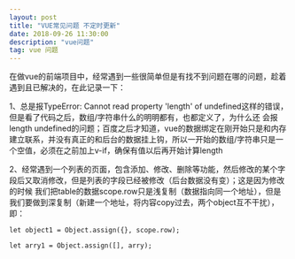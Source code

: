 ```yaml
---
layout: post
title: "VUE常见问题 不定时更新"
date: 2018-09-26 11:30:00
description: "vue问题"
tag: vue 问题
---
```


  在做vue的前端项目中，经常遇到一些很简单但是有找不到问题在哪的问题，趁着遇到且已解决的，在此记录一下：
  
  1、总是报TypeError: Cannot read property 'length' of undefined这样的错误，但是看了代码之后，数组/字符串什么的明明都有，也都定义了，为什么还
  会报length undefined的问题；百度之后才知道，vue的数据绑定在刚开始只是和内存建立联系，并没有真正的和后台的数据挂上钩，所以一开始的数组/字符串只是一
  个空值，必须在之前加上v-if，确保有值以后再开始计算length
  
  2、经常遇到一个列表的页面，包含添加、修改、删除等功能，然后修改的某个字段后又取消修改，但是列表的字段已经被修改（后台数据没有变）；这是因为修改的时候
  我们把table的数据scope.row只是浅复制（数据指向同一个地址），但是我们要做到深复制（新建一个地址，将内容copy过去，两个object互不干扰），即：
  ```
  let object1 = Object.assign({}, scope.row); 
  
  let arry1 = Object.assign([], arry);
  ```
